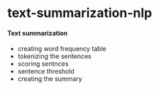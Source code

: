 # text-summarization-nlp
#### Text summarization
- creating word frequency table
- tokenizing the sentences
- scoring sentnces
- sentence threshold
- creating the summary
